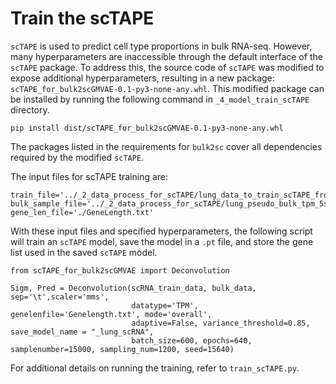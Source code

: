 # Train the scTAPE 
`scTAPE` is used to predict cell type proportions in bulk RNA-seq. However, many hyperparameters are inaccessible through the default interface of the `scTAPE` package. To address this, the source code of `scTAPE` was modified to expose additional hyperparameters, resulting in a new package: `scTAPE_for_bulk2scGMVAE-0.1-py3-none-any.whl`. This modified package can be installed by running the following command in `_4_model_train_scTAPE` directory. 
```
pip install dist/scTAPE_for_bulk2scGMVAE-0.1-py3-none-any.whl
```
The packages listed in the requirements for `bulk2sc` cover all dependencies required by the modified `scTAPE`.

The input files for scTAPE training are: 
```
train_file='../_2_data_process_for_scTAPE/lung_data_to_train_scTAPE_from_lung_train.txt'
bulk_sample_file='../_2_data_process_for_scTAPE/lung_pseudo_bulk_tpm_5samples.txt'
gene_len_file='./GeneLength.txt'
```
With these input files and specified hyperparameters, the following script will train an `scTAPE` model, save the model in a `.pt` file, and store the gene list used in the saved `scTAPE` model.

```
from scTAPE_for_bulk2scGMVAE import Deconvolution

Sigm, Pred = Deconvolution(scRNA_train_data, bulk_data, sep='\t',scaler='mms',
                           datatype='TPM', genelenfile='Genelength.txt', mode='overall',
                           adaptive=False, variance_threshold=0.85, save_model_name = "_lung_scRNA",
                           batch_size=600, epochs=640, samplenumber=15000, sampling_num=1200, seed=15640)
```
For additional details on running the training, refer to `train_scTAPE.py`.
